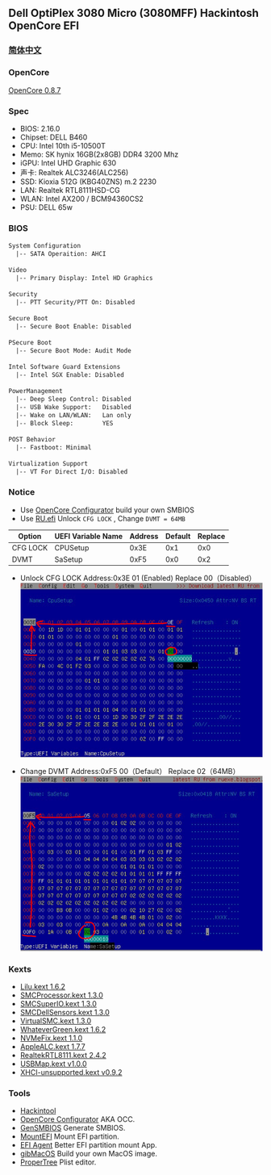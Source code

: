 
## Dell OptiPlex 3080 Micro (3080MFF) Hackintosh OpenCore EFI


### [简体中文](README.zh_CN.md)



### OpenCore

[OpenCore 0.8.7](https://github.com/acidanthera/OpenCorePkg)



### Spec

- BIOS: 2.16.0
- Chipset: DELL B460
- CPU: Intel 10th i5-10500T
- Memo: SK hynix 16GB(2x8GB) DDR4 3200 Mhz
- iGPU: Intel UHD Graphic 630
- 声卡: Realtek ALC3246(ALC256)
- SSD: Kioxia 512G (KBG40ZNS) m.2 2230
- LAN: Realtek RTL8111HSD-CG
- WLAN: Intel AX200 / BCM94360CS2
- PSU: DELL 65w



### BIOS

```
System Configuration
  |-- SATA Operaition: AHCI

Video
  |-- Primary Display: Intel HD Graphics

Security
  |-- PTT Security/PTT On: Disabled

Secure Boot
  |-- Secure Boot Enable: Disabled

PSecure Boot
  |-- Secure Boot Mode: Audit Mode

Intel Software Guard Extensions
  |-- Intel SGX Enable: Disabled

PowerManagement
  |-- Deep Sleep Control: Disabled
  |-- USB Wake Support:   Disabled
  |-- Wake on LAN/WLAN:   Lan only
  |-- Block Sleep:        YES

POST Behavior
  |-- Fastboot: Minimal

Virtualization Support
  |-- VT For Direct I/O: Disabled
```



### Notice

- Use [OpenCore Configurator](https://mackie100projects.altervista.org/opencore-configurator/) build your own SMBIOS
- Use [RU.efi](RU.efi) Unlock `CFG LOCK` , Change `DVMT = 64MB`

Option   | UEFI Variable Name | Address | Default | Replace
---------|--------------------|---------|---------|---------
CFG LOCK | CPUSetup           | 0x3E    | 0x1     | 0x0
DVMT     | SaSetup            | 0xF5    | 0x0     | 0x2

- Unlock CFG LOCK Address:0x3E 01 (Enabled) Replace 00（Disabled）
![cpusetup.png](Screenshot/cpusetup.png)

- Change DVMT Address:0xF5 00（Default） Replace 02（64MB）
![sasetup.png](Screenshot/sasetup.png)



### Kexts

- [Lilu.kext 1.6.2](https://github.com/acidanthera/Lilu)
- [SMCProcessor.kext 1.3.0](https://github.com/acidanthera/VirtualSMC)
- [SMCSuperIO.kext 1.3.0](https://github.com/acidanthera/VirtualSMC)
- [SMCDellSensors.kext 1.3.0](https://github.com/acidanthera/VirtualSMC)
- [VirtualSMC.kext 1.3.0](https://github.com/acidanthera/VirtualSMC)
- [WhateverGreen.kext 1.6.2](https://github.com/acidanthera/WhateverGreen)
- [NVMeFix.kext 1.1.0](https://github.com/acidanthera/NVMeFix)
- [AppleALC.kext 1.7.7](https://github.com/acidanthera/AppleALC)
- [RealtekRTL8111.kext 2.4.2](https://github.com/Mieze/RTL8111_driver_for_OS_X)
- [USBMap.kext v1.0.0](https://github.com/corpnewt/USBMap)
- [XHCI-unsupported.kext v0.9.2](https://github.com/hackintosh-efi/XHCI-unsupported)



### Tools

- [Hackintool](https://github.com/headkaze/Hackintool) 
- [OpenCore Configurator](https://mackie100projects.altervista.org/opencore-configurator/) AKA OCC.
- [GenSMBIOS](https://github.com/corpnewt/GenSMBIOS) Generate SMBIOS.
- [MountEFI](https://github.com/corpnewt/MountEFI) Mount EFI partition.
- [EFI Agent](https://github.com/headkaze/EFI-Agent) Better EFI partition mount App.
- [gibMacOS](https://github.com/corpnewt/gibMacOS) Build your own MacOS image.
- [ProperTree](https://github.com/corpnewt/ProperTree) Plist editor.
